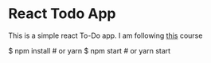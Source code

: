 # React Todo App

This is a simple react To-Do app. I am following [this](https://speakerdeck.com/kabirbaidhya/frontend-development-with-react) course

$ npm install # or yarn
$ npm start # or yarn start
